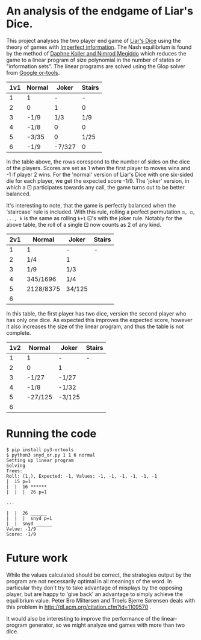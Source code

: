 # An analysis of the endgame of Liar's Dice.

This project analyses the two player end game of [Liar's Dice](https://en.wikipedia.org/wiki/Liar%27s_dice)
using the theory of games with [Imperfect information](https://en.wikipedia.org/wiki/Perfect_information).
The Nash equilibrium is found by the method of [Daphne Koller and Nimrod Megiddo](http://www.sciencedirect.com/science/article/pii/089982569290035Q)
which reduces the game to a linear program of size polynomial in the number of states or "information sets".
The linear programs are solved using the Glop solver from [Google or-tools](https://developers.google.com/optimization/).

| 1v1	| Normal 	| Joker  	| Stairs 	|
|----	|--------	|--------	|--------	|
| 1 	| 1      	| -      	| -      	|
| 2 	| 0      	| 1      	| 0      	|
| 3 	| -1/9   	| 1/3    	| 1/9    	|
| 4 	| -1/8   	| 0      	| 0      	|
| 5 	| -3/35  	| 0      	| 1/25   	|
| 6 	| -1/9   	| -7/327 	| 0     	|

In the table above, the rows corespond to the number of sides on the dice of the players.
Scores are set as 1 when the first player to moves wins and -1 if player 2 wins.
For the 'normal' version of Liar's Dice with one six-sided die for each player, we get the expected score -1/9.
The 'joker' version, in which a ⚀ participates towards any call, the game turns out to be better balanced.

It's interesting to note, that the game is perfectly balanced when the 'staircase' rule is included.
With this rule, rolling a perfect permutation `⚀, ⚁, ..., k` is the same as rolling `k+1` ⚀'s with the joker rule.
Notably for the above table, the roll of a single ⚀ now counts as 2 of any kind.

| 2v1	| Normal 	| Joker  	| Stairs 	|
|----	|--------	|--------	|--------	|
| 1 	| 1      	| -       	| -       	|
| 2 	| 1/4     | 1      	|       	|
| 3 	| 1/9   	| 1/3    	|      	|
| 4 	| 345/1696   	|  1/4     	|       	|
| 5 	| 2128/8375  	| 34/125      	|    	|
| 6 	|    	|  	|        	|

In this table, the first player has two dice, version the second player who has only one dice.
As expected this improves the expected score, however it also increases the size of the linear program, and thus the table is not complete.

| 1v2	| Normal 	| Joker  	| Stairs 	|
|----	|--------	|--------	|--------	|
| 1 	| 1      	| -       	| -       	|
| 2 	| 0     | 1      	|       	|
| 3 	| -1/27   	| -1/27    	|      	|
| 4 	| -1/8   	| -1/32      	|       	|
| 5 	| -27/125  	| -3/125      	|    	|
| 6 	|    	|  	|        	|

# Running the code

```
$ pip install py3-ortools
$ python3 snyd_or.py 1 1 6 normal
Setting up linear program
Solving
Trees:
Roll: (1,), Expected: -1, Values: -1, -1, -1, -1, -1, -1
|  15 p=1
|  |  16 ******
|  |  |  26 p=1

...

|  |  26 ______
|  |  |  snyd p=1
|  |  snyd ______
Value: -1/9
Score: -1/9
```

# Future work
While the values calculated should be correct, the strategies output by the program are not necessarily optimal in all meanings of the word.
In particular they don't try to take advantage of misplays by the opposing player, but are happy to 'give back' an advantage to simply achieve the equilibrium value.
Peter Bro Miltersen and Troels Bjerre Sørensen deals with this problem in http://dl.acm.org/citation.cfm?id=1109570 .

It would also be interesting to improve the performance of the linear-program generator, so we might analyze end games with more than two dice.
